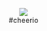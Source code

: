 <p align="center">
  <img src="https://media0.giphy.com/media/7hLfnrOiTBE1q/giphy.gif" /> <br />
  #cheerio
</p>
